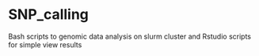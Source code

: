 # SNP_calling
Bash scripts to genomic data analysis on slurm cluster and Rstudio scripts for simple view results
